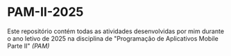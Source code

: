 # PAM-II-2025
Este repositório contém todas as atividades desenvolvidas por mim durante o ano letivo de 2025 na disciplina de "Programação de Aplicativos Mobile Parte II" *(PAM)*
